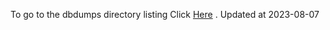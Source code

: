 To go to the dbdumps directory listing Click [Here](https://ipfs.io/ipfs/bafkreia6fvv6yc5hwkr2bbsxm6jzjxvr7z2a7oofkvdiligaxqju4iwlaa) . Updated at 2023-08-07